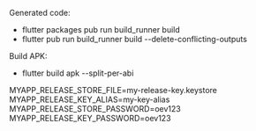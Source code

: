 Generated code: 
- flutter packages pub run build_runner build
- flutter pub run build_runner build --delete-conflicting-outputs


Build APK:
- flutter build apk --split-per-abi


MYAPP_RELEASE_STORE_FILE=my-release-key.keystore
MYAPP_RELEASE_KEY_ALIAS=my-key-alias
MYAPP_RELEASE_STORE_PASSWORD=oev123
MYAPP_RELEASE_KEY_PASSWORD=oev123